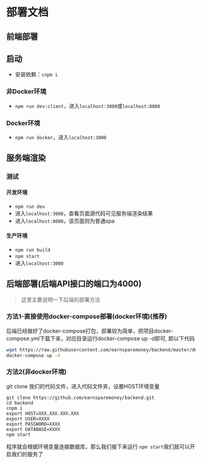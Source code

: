 # 部署文档

## 前端部署

## 启动
- 安装依赖：`cnpm i`
### 非Docker环境
- `npm run dev:client`，进入`localhost:3000`或`localhost:8080`
### Docker环境
- `npm run docker`，进入`localhost:3000`

## 服务端渲染
### 测试
#### 开发环境
- `npm run dev`
- 进入`localhost:3000`，查看页面源代码可见服务端渲染结果
- 进入`localhost:8080`，该页面则为普通spa
#### 生产环境
- `npm run build`
- `npm start`
- 进入`localhost:3000`

## 后端部署(后端API接口的端口为4000)
> 这里主要说明一下后端的部署方法
### 方法1-直接使用docker-compose部署(docker环境)(推荐)

后端已经做好了docker-compose打包，部署较为简单，把项目docker-compose.yml下载下来，对应目录运行docker-compose up -d即可, 即以下代码

```bash
wget https://raw.githubusercontent.com/earnsparemoney/backend/master/docker-compose.yml
docker-compose up -d
```

### 方法2(非docker环境)
git clone 我们的代码文件，进入代码文件夹，设置HOST环境变量

```
git clone https://github.com/earnsparemoney/backend.git
cd backend
cnpm i
export HOST=XXX.XXX.XXX.XXX
export USER=XXXX
export PASSWORD=XXXX
export DATABASE=XXXX
npm start
```

程序就会根据环境变量连接数据库，那么我们接下来运行
`npm start`我们就可以开启我们的服务了


